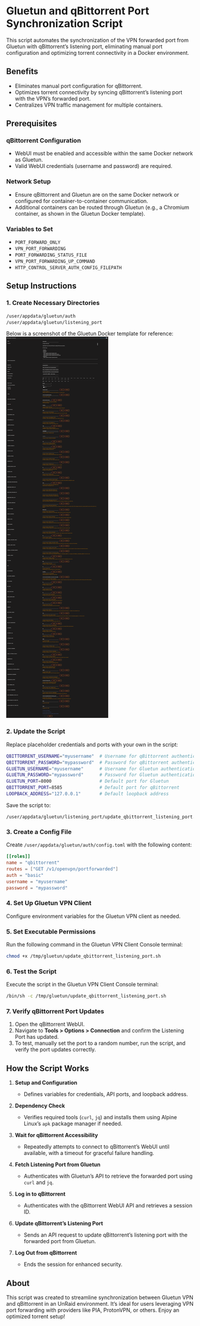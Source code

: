 # Gluetun and qBittorrent Port Synchronization Script

This script automates the synchronization of the VPN forwarded port from Gluetun with qBittorrent’s listening port, eliminating manual port configuration and optimizing torrent connectivity in a Docker environment.

## Benefits

- Eliminates manual port configuration for qBittorrent.
- Optimizes torrent connectivity by syncing qBittorrent’s listening port with the VPN’s forwarded port.
- Centralizes VPN traffic management for multiple containers.

## Prerequisites

### qBittorrent Configuration

- WebUI must be enabled and accessible within the same Docker network as Gluetun.
- Valid WebUI credentials (username and password) are required.

### Network Setup

- Ensure qBittorrent and Gluetun are on the same Docker network or configured for container-to-container communication.
- Additional containers can be routed through Gluetun (e.g., a Chromium container, as shown in the Gluetun Docker template).

### Variables to Set

- `PORT_FORWARD_ONLY`
- `VPN_PORT_FORWARDING`
- `PORT_FORWARDING_STATUS_FILE`
- `VPN_PORT_FORWARDING_UP_COMMAND`
- `HTTP_CONTROL_SERVER_AUTH_CONFIG_FILEPATH`

## Setup Instructions

### 1. Create Necessary Directories

```bash
/user/appdata/gluetun/auth
/user/appdata/gluetun/listening_port
```

Below is a screenshot of the Gluetun Docker template for reference:
![Screenshot of the Gluetun Docker template](https://github.com/RzrZrx/Gluetun-qBittorrent-Port-Updater-Script-For-unRAID/raw/main/Setup/img/GluetunVPN_template.png)

### 2. Update the Script

Replace placeholder credentials and ports with your own in the script:

```bash
QBITTORRENT_USERNAME="myusername"  # Username for qBittorrent authentication
QBITTORRENT_PASSWORD="mypassword"  # Password for qBittorrent authentication
GLUETUN_USERNAME="myusername"      # Username for Gluetun authentication
GLUETUN_PASSWORD="mypassword"      # Password for Gluetun authentication
GLUETUN_PORT=8000                  # Default port for Gluetun
QBITTORRENT_PORT=8585              # Default port for qBittorrent
LOOPBACK_ADDRESS="127.0.0.1"       # Default loopback address
```

Save the script to:

```
/user/appdata/gluetun/listening_port/update_qbittorrent_listening_port.sh
```

### 3. Create a Config File

Create `/user/appdata/gluetun/auth/config.toml` with the following content:

```toml
[[roles]]
name = "qbittorrent"
routes = ["GET /v1/openvpn/portforwarded"]
auth = "basic"
username = "myusername"
password = "mypassword"
```

### 4. Set Up Gluetun VPN Client

Configure environment variables for the Gluetun VPN client as needed.

### 5. Set Executable Permissions

Run the following command in the Gluetun VPN Client Console terminal:

```bash
chmod +x /tmp/gluetun/update_qbittorrent_listening_port.sh
```

### 6. Test the Script

Execute the script in the Gluetun VPN Client Console terminal:

```bash
/bin/sh -c /tmp/gluetun/update_qbittorrent_listening_port.sh
```

### 7. Verify qBittorrent Port Updates

1. Open the qBittorrent WebUI.
2. Navigate to **Tools > Options > Connection** and confirm the Listening Port has updated.
3. To test, manually set the port to a random number, run the script, and verify the port updates correctly.

## How the Script Works

1. **Setup and Configuration**

   - Defines variables for credentials, API ports, and loopback address.

2. **Dependency Check**

   - Verifies required tools (`curl`, `jq`) and installs them using Alpine Linux’s `apk` package manager if needed.

3. **Wait for qBittorrent Accessibility**

   - Repeatedly attempts to connect to qBittorrent’s WebUI until available, with a timeout for graceful failure handling.

4. **Fetch Listening Port from Gluetun**

   - Authenticates with Gluetun’s API to retrieve the forwarded port using `curl` and `jq`.

5. **Log in to qBittorrent**

   - Authenticates with the qBittorrent WebUI API and retrieves a session ID.

6. **Update qBittorrent’s Listening Port**

   - Sends an API request to update qBittorrent’s listening port with the forwarded port from Gluetun.

7. **Log Out from qBittorrent**

   - Ends the session for enhanced security.

## About

This script was created to streamline synchronization between Gluetun VPN and qBittorrent in an UnRaid environment. It’s ideal for users leveraging VPN port forwarding with providers like PIA, ProtonVPN, or others. Enjoy an optimized torrent setup!
